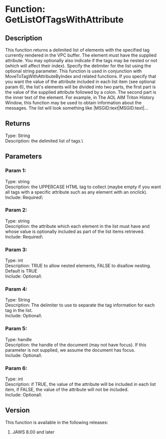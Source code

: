 # Function: GetListOfTagsWithAttribute

## Description

This function returns a delimited list of elements with the specified
tag currently rendered in the VPC buffer. The element must have the
supplied attribute. You may optionally also indicate if the tags may be
nested or not (which will affect their index). Specify the delimiter for
the list using the optional string parameter. This function is used in
conjunction with MoveToTagWithAttributeByIndex and related functions. If
you specify that you want the value of the attribute included in each
list item (see optional param 6), the list\'s elements will be divided
into two parts, the first part is the value of the supplied attribute
followed by a colon. The second part is the inner text of the element.
For example, in The AOL AIM Triton History Window, this function may be
used to obtain information about the messages. The list will look
something like \|MSGID:text\|MSGID:text\|\...

## Returns

Type: String\
Description: the delimited list of tags.\

## Parameters

### Param 1:

Type: string\
Description: the UPPERCASE HTML tag to collect (maybe empty if you want
all tags with a specific attribute such as any element with an
onclick).\
Include: Required\

### Param 2:

Type: string\
Description: the attribute which each element in the list must have and
whose value is optionally included as part of the list items retrieved.\
Include: Required\

### Param 3:

Type: int\
Description: TRUE to allow nested elements, FALSE to disallow nesting.
Default is TRUE\
Include: Optional\

### Param 4:

Type: String\
Description: The delimiter to use to separate the tag information for
each tag in the list.\
Include: Optional\

### Param 5:

Type: handle\
Description: the handle of the document (may not have focus). If this
parameter is not supplied, we assume the document has focus.\
Include: Optional\

### Param 6:

Type: int\
Description: if TRUE, the value of the attribute will be included in
each list item, if FALSE, the value of the attribute will not be
included.\
Include: Optional\

## Version

This function is available in the following releases:

1.  JAWS 8.00 and later
